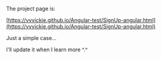 The project page is:

[https://vvvickie.github.io/Angular-test/SignUp-angular.html](https://vvvickie.github.io/Angular-test/SignUp-angular.html)

Just a simple case...

I'll update it when I learn more ^.^
